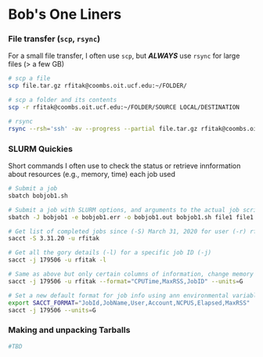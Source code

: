# Bob's One Liners

### File transfer (`scp`, `rsync`)
For a small file transfer, I often use `scp`, but ___ALWAYS___ use `rsync` for large files (> a few GB)
```bash
# scp a file
scp file.tar.gz rfitak@coombs.oit.ucf.edu:~/FOLDER/

# scp a folder and its contents
scp -r rfitak@coombs.oit.ucf.edu:~/FOLDER/SOURCE LOCAL/DESTINATION

# rsync
rsync --rsh='ssh' -av --progress --partial file.tar.gz rfitak@coombs.oit.ucf.edu:~/FOLDER/
```

### SLURM Quickies
Short commands I often use to check the status or retrieve innformation about resources (e.g., memory, time) each job used
```bash
# Submit a job
sbatch bobjob1.sh

# Submit a job with SLURM options, and arguments to the actual job script
sbatch -J bobjob1 -e bobjob1.err -o bobjob1.out bobjob1.sh file1 file1

# Get list of completed jobs since (-S) March 31, 2020 for user (-r) rfitak
sacct -S 3.31.20 -u rfitak

# Get all the gory details (-l) for a specific job ID (-j)
sacct -j 179506 -u rfitak -l

# Same as above but only certain columns of information, change memory to (G)igabytes
sacct -j 179506 -u rfitak --format="CPUTime,MaxRSS,JobID" --units=G

# Set a new default format for job info using ann environmental variable
export SACCT_FORMAT="JobId,JobName,User,Account,NCPUS,Elapsed,MaxRSS"
sacct -j 179506 --units=G
```

### Making and unpacking Tarballs
```bash
#TBD
```

